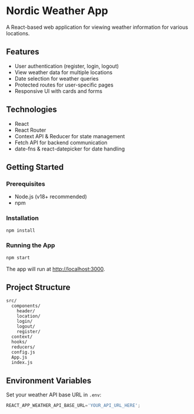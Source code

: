 # Nordic Weather App

A React-based web application for viewing weather information for various locations.

## Features

- User authentication (register, login, logout)
- View weather data for multiple locations
- Date selection for weather queries
- Protected routes for user-specific pages
- Responsive UI with cards and forms

## Technologies

- React
- React Router
- Context API & Reducer for state management
- Fetch API for backend communication
- date-fns & react-datepicker for date handling

## Getting Started

### Prerequisites

- Node.js (v18+ recommended)
- npm

### Installation

```bash
npm install
```

### Running the App

```bash
npm start
```

The app will run at [http://localhost:3000](http://localhost:3000).

## Project Structure

```
src/
  components/
    header/
    location/
    login/
    logout/
    register/
  context/
  hooks/
  reducers/
  config.js
  App.js
  index.js
```

## Environment Variables

Set your weather API base URL in `.env`:

```js
REACT_APP_WEATHER_API_BASE_URL='YOUR_API_URL_HERE';
```
